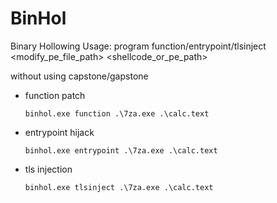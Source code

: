 # BinHol
Binary Hollowing
Usage: program function/entrypoint/tlsinject <modify_pe_file_path> <shellcode_or_pe_path>

without using capstone/gapstone


- function patch

  ```
  binhol.exe function .\7za.exe .\calc.text
  ```

- entrypoint hijack

  ```
  binhol.exe entrypoint .\7za.exe .\calc.text
  ```

- tls injection

  ```
  binhol.exe tlsinject .\7za.exe .\calc.text
  ```
